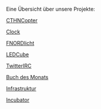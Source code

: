Eine Übersicht über unsere Projekte:

<a class="btn btn-small" href="http://cthn.de/projects/CTHNCopter">CTHNCopter</a>

<a class="btn btn-small" href="http://cthn.de/projects/Clock">Clock</a>

<a class="btn btn-small" href="http://cthn.de/projects/Fnordlicht">FNORDlicht</a>

<a class="btn btn-small" href="http://cthn.de/projects/LEDCube">LEDCube</a>

<a class="btn btn-small" href="http://cthn.de/projects/TwitterIRC">TwitterIRC</a>

<a class="btn btn-small" href="http://cthn.de/projects/buch_des_monats">Buch des Monats</a>

<a class="btn btn-small" href="http://cthn.de/projects/infrastruktur">Infrastruktur</a>

<a class="btn btn-small" href="http://cthn.de/projects/incubator">Incubator</a>
